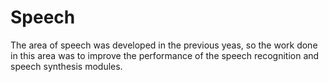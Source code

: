 # Speech 

The area of speech was developed in the previous yeas, so the work done in this area was to improve the performance of the speech recognition and speech synthesis modules.

